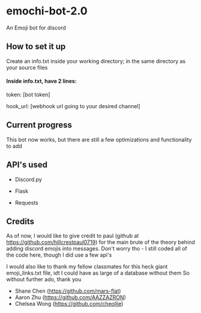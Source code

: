 # emochi-bot-2.0
An Emoji bot for discord

## How to set it up
Create an info.txt inside your working directory; in the same directory as your source files

#### Inside info.txt, have 2 lines: 

token: [bot token]

hook_url: [webhook url going to your desired channel]

## Current progress

This bot now works, but there are still a few optimizations and functionality to add

## API's used
- Discord.py

- Flask

- Requests

## Credits

As of now, I would like to give credit to paul (github at https://github.com/hillcrestpaul0719) for the main brute of the theory behind adding discord emojis into messages. Don't worry tho - I still coded all of the code here, though I did use a few api's

I would also like to thank my fellow classmates for this heck giant emoji_links.txt file, idt I could have as large of a database without them
So without further ado, thank you 
- Shane Chen (https://github.com/mars-flat)
- Aaron Zhu (https://github.com/AAZZAZRON)
- Chelsea Wong (https://github.com/cheollie)
